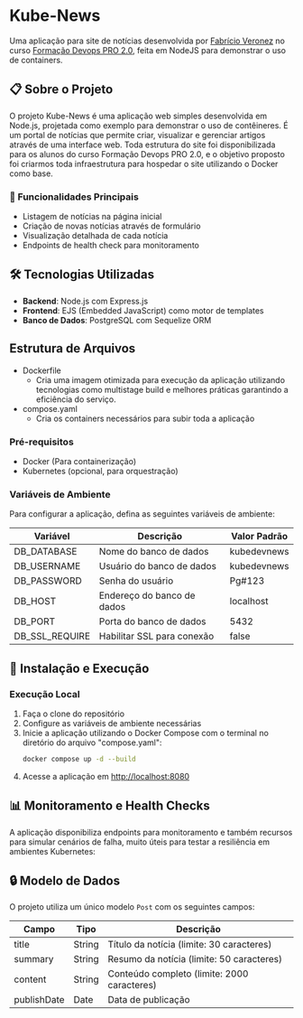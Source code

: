 # Kube-News

Uma aplicação para site de notícias desenvolvida por [Fabrício Veronez](https://github.com/fabricioveronez) no curso [Formação Devops PRO 2.0](https://curso.devopspro.com.br/devops-pro/), feita em NodeJS para demonstrar o uso de containers.

## 📋 Sobre o Projeto

O projeto Kube-News é uma aplicação web simples desenvolvida em Node.js, projetada como exemplo para demonstrar o uso de contêineres. É um portal de notícias que permite criar, visualizar e gerenciar artigos através de uma interface web. Toda estrutura do site foi disponibilizada para os alunos do curso Formação Devops PRO 2.0, e o objetivo proposto foi criarmos toda infraestrutura para hospedar o site utilizando o Docker como base.

### 🚀 Funcionalidades Principais

- Listagem de notícias na página inicial
- Criação de novas notícias através de formulário
- Visualização detalhada de cada notícia
- Endpoints de health check para monitoramento

## 🛠️ Tecnologias Utilizadas

- **Backend**: Node.js com Express.js
- **Frontend**: EJS (Embedded JavaScript) como motor de templates
- **Banco de Dados**: PostgreSQL com Sequelize ORM

## Estrutura de Arquivos

- Dockerfile
   - Cria uma imagem otimizada para execução da aplicação utilizando tecnologias como multistage build e melhores práticas garantindo a eficiência do serviço.
- compose.yaml
   - Cria os containers necessários para subir toda a aplicação

### Pré-requisitos

- Docker (Para containerização)
- Kubernetes (opcional, para orquestração)

### Variáveis de Ambiente

Para configurar a aplicação, defina as seguintes variáveis de ambiente:

| Variável | Descrição | Valor Padrão |
|----------|-----------|--------------|
| DB_DATABASE | Nome do banco de dados | kubedevnews |
| DB_USERNAME | Usuário do banco de dados | kubedevnews |
| DB_PASSWORD | Senha do usuário | Pg#123 |
| DB_HOST | Endereço do banco de dados | localhost |
| DB_PORT | Porta do banco de dados | 5432 |
| DB_SSL_REQUIRE | Habilitar SSL para conexão | false |

## 🚀 Instalação e Execução

### Execução Local

1. Faça o clone do repositório
2. Configure as variáveis de ambiente necessárias
3. Inicie a aplicação utilizando o Docker Compose com o terminal no diretório do arquivo "compose.yaml":
   ```bash
   docker compose up -d --build
   ```
5. Acesse a aplicação em [http://localhost:8080](http://localhost:8080)

## 📊 Monitoramento e Health Checks

A aplicação disponibiliza endpoints para monitoramento e também recursos para simular cenários de falha, muito úteis para testar a resiliência em ambientes Kubernetes:

## 🔒 Modelo de Dados

O projeto utiliza um único modelo `Post` com os seguintes campos:

| Campo | Tipo | Descrição |
|-------|------|-----------|
| title | String | Título da notícia (limite: 30 caracteres) |
| summary | String | Resumo da notícia (limite: 50 caracteres) |
| content | String | Conteúdo completo (limite: 2000 caracteres) |
| publishDate | Date | Data de publicação |


